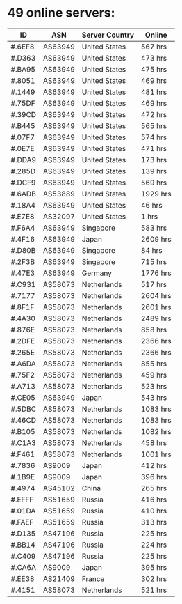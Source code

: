 # 49 online servers:

| ID | ASN | Server Country | Online |
| ------ | ------ | ------ | ------ |
| #.6EF8 | AS63949 | United States | 567 hrs |
| #.D363 | AS63949 | United States | 473 hrs |
| #.BA95 | AS63949 | United States | 475 hrs |
| #.8051 | AS63949 | United States | 469 hrs |
| #.1449 | AS63949 | United States | 481 hrs |
| #.75DF | AS63949 | United States | 469 hrs |
| #.39CD | AS63949 | United States | 472 hrs |
| #.B445 | AS63949 | United States | 565 hrs |
| #.07F7 | AS63949 | United States | 574 hrs |
| #.0E7E | AS63949 | United States | 471 hrs |
| #.DDA9 | AS63949 | United States | 173 hrs |
| #.285D | AS63949 | United States | 139 hrs |
| #.DCF9 | AS63949 | United States | 569 hrs |
| #.6ADB | AS53889 | United States | 1929 hrs |
| #.18A4 | AS63949 | United States | 46 hrs |
| #.E7E8 | AS32097 | United States | 1 hrs |
| #.F6A4 | AS63949 | Singapore | 583 hrs |
| #.4F16 | AS63949 | Japan | 2609 hrs |
| #.D80B | AS63949 | Singapore | 84 hrs |
| #.2F3B | AS63949 | Singapore | 715 hrs |
| #.47E3 | AS63949 | Germany | 1776 hrs |
| #.C931 | AS58073 | Netherlands | 517 hrs |
| #.7177 | AS58073 | Netherlands | 2604 hrs |
| #.8F1F | AS58073 | Netherlands | 2601 hrs |
| #.4A30 | AS58073 | Netherlands | 2489 hrs |
| #.876E | AS58073 | Netherlands | 858 hrs |
| #.2DFE | AS58073 | Netherlands | 2366 hrs |
| #.265E | AS58073 | Netherlands | 2366 hrs |
| #.A6DA | AS58073 | Netherlands | 855 hrs |
| #.75F2 | AS58073 | Netherlands | 459 hrs |
| #.A713 | AS58073 | Netherlands | 523 hrs |
| #.CE05 | AS63949 | Japan | 543 hrs |
| #.5DBC | AS58073 | Netherlands | 1083 hrs |
| #.46CD | AS58073 | Netherlands | 1083 hrs |
| #.B105 | AS58073 | Netherlands | 1082 hrs |
| #.C1A3 | AS58073 | Netherlands | 458 hrs |
| #.F461 | AS58073 | Netherlands | 1001 hrs |
| #.7836 | AS9009 | Japan | 412 hrs |
| #.1B9E | AS9009 | Japan | 396 hrs |
| #.4974 | AS45102 | China | 265 hrs |
| #.EFFF | AS51659 | Russia | 416 hrs |
| #.01DA | AS51659 | Russia | 410 hrs |
| #.FAEF | AS51659 | Russia | 313 hrs |
| #.D135 | AS47196 | Russia | 225 hrs |
| #.BB14 | AS47196 | Russia | 224 hrs |
| #.C409 | AS47196 | Russia | 225 hrs |
| #.CA6A | AS9009 | Japan | 395 hrs |
| #.EE38 | AS21409 | France | 302 hrs |
| #.4151 | AS58073 | Netherlands | 521 hrs |

